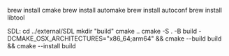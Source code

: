 brew install cmake
brew install automake
brew install autoconf
brew install libtool

SDL:
cd ../external/SDL
mkdir "build"
cmake ..
cmake -S . -B build -DCMAKE_OSX_ARCHITECTURES="x86_64;arm64" && cmake --build build && cmake --install build
